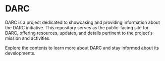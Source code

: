 # DARC

DARC is a project dedicated to showcasing and providing information about the DARC initiative. This repository serves as the public-facing site for DARC, offering resources, updates, and details pertinent to the project's mission and activities.

Explore the contents to learn more about DARC and stay informed about its developments.
